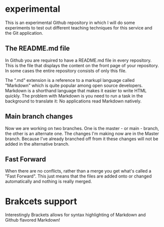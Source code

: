 # experimental
This is an experimental Github repository in which I will do some experiments to test out different teaching techniques for this service and the Git application.

## The README.md file
In Github you are required to have a README.md file in every repository. This is the file that displays the content on the front page of your repository. In some cases the entire repository consists of only this file.

The ".md" extension is a reference to a markupl language called "Markdown" which is quite popular among open source developers. Markdown is a shorthand language that makes it easier to write HTML quickly. The problem with Markdown is you need to run a task in the background to translate it: No applications read Markdown natively.

## Main branch changes
Now we are working on two branches. One is the master - or main - branch, the other is an alternate one. The changes I'm making now are in the Master branch. Because I've already branched off from it these changes will not be added in the alternative branch.

## Fast Forward
When there are no conflicts, rather than a merge you get what's called a "Fast Forward". This just means that the files are added onto or changed automatically and nothing is really merged.

# Brakcets support
Interestingly Brackets allows for syntax highlighting of Markdown and Github flavored Markdown!